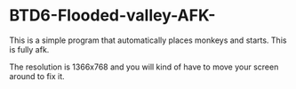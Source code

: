 # BTD6-Flooded-valley-AFK-
This is a simple program that automatically places monkeys and starts. This is fully afk.

The resolution is 1366x768 and you will kind of have to move your screen around to fix it.
